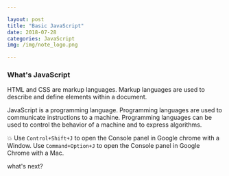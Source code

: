 ```yaml
---

layout: post
title: "Basic JavaScript"
date: 2018-07-28
categories: JavaScript
img: /img/note_logo.png

---
```


### What's JavaScript

HTML and CSS are markup languages. Markup languages are used to describe and define elements within a document.

JavaScript is a programming language. Programming languages are used to communicate instructions to a machine. Programming languages can be used to control the behavior of a machine and to express algorithms.

💥 Use `Control+Shift+J` to open the Console panel in Google chrome with a Window. Use `Command+Option+J` to open the Console panel in Google Chrome with a Mac.

what's next?
